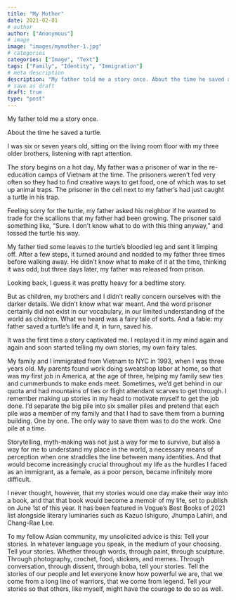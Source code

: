 ```yaml
---
title: "My Mother"
date: 2021-02-01
# author
author: ["Anonymous"]
# image
image: "images/mymother-1.jpg"
# categories
categories: ["Image", "Text"]
tags: ["Family", "Identity", "Immigration"]
# meta description
description: "My father told me a story once. About the time he saved a turtle. I was six or seven years old, sitting on the living room floor with my three older brothers, listening with rapt attention."
# save as draft
draft: true
type: "post"
---
```


My father told me a story once.

About the time he saved a turtle. 

I was six or seven years old, sitting on the living room floor with my three older brothers, listening with rapt attention. 

The story begins on a hot day. My father was a prisoner of war in the re-education camps of Vietnam at the time. The prisoners weren’t fed very often so they had to find creative ways to get food, one of which was to set up animal traps. The prisoner in the cell next to my father’s had just caught a turtle in his trap. 

Feeling sorry for the turtle, my father asked his neighbor if he wanted to trade for the scallions that my father had been growing. The prisoner said something like, “Sure. I don’t know what to do with this thing anyway,” and tossed the turtle his way.

My father tied some leaves to the turtle’s bloodied leg and sent it limping off. After a few steps, it turned around and nodded to my father three times before walking away. He didn’t know what to make of it at the time, thinking it was odd, but three days later, my father was released from prison. 

Looking back, I guess it was pretty heavy for a bedtime story. 

But as children, my brothers and I didn’t really concern ourselves with the darker details. We didn’t know what war meant. And the word prisoner certainly did not exist in our vocabulary, in our limited understanding of the world as children. What we heard was a fairy tale of sorts. And a fable: my father saved a turtle’s life and it, in turn, saved his. 

It was the first time a story captivated me. I replayed it in my mind again and again and soon started telling my own stories, my own fairy tales.

My family and I immigrated from Vietnam to NYC in 1993, when I was three years old. My parents found work doing sweatshop labor at home, so that was my first job in America, at the age of three, helping my family sew ties and cummerbunds to make ends meet. Sometimes, we’d get behind in our quota and had mountains of ties or flight attendant scarves to get through. I remember making up stories in my head to motivate myself to get the job done. I’d separate the big pile into six smaller piles and pretend that each pile was a member of my family and that I had to save them from a burning building. One by one. The only way to save them was to do the work. One pile at a time.

Storytelling, myth-making was not just a way for me to survive, but also a way for me to understand my place in the world, a necessary means of perception when one straddles the line between many identities. And that would become increasingly crucial throughout my life as the hurdles I faced as an immigrant, as a female, as a poor person, became infinitely more difficult.

I never thought, however, that my stories would one day make their way into a book, and that that book would become a memoir of my life, set to publish on June 1st of this year. It has been featured in Vogue’s Best Books of 2021 list alongside literary luminaries such as Kazuo Ishiguro, Jhumpa Lahiri, and Chang-Rae Lee. 

To my fellow Asian community, my unsolicited advice is this: Tell your stories. In whatever language you speak, in the medium of your choosing. Tell your stories. Whether through words, through paint, through sculpture. Through photography, crochet, food, stickers, and memes. Through conversation, through dissent, through boba, tell your stories. Tell the stories of our people and let everyone know how powerful we are, that we come from a long line of warriors, that we come from legend. Tell your stories so that others, like myself, might have the courage to do so as well.
